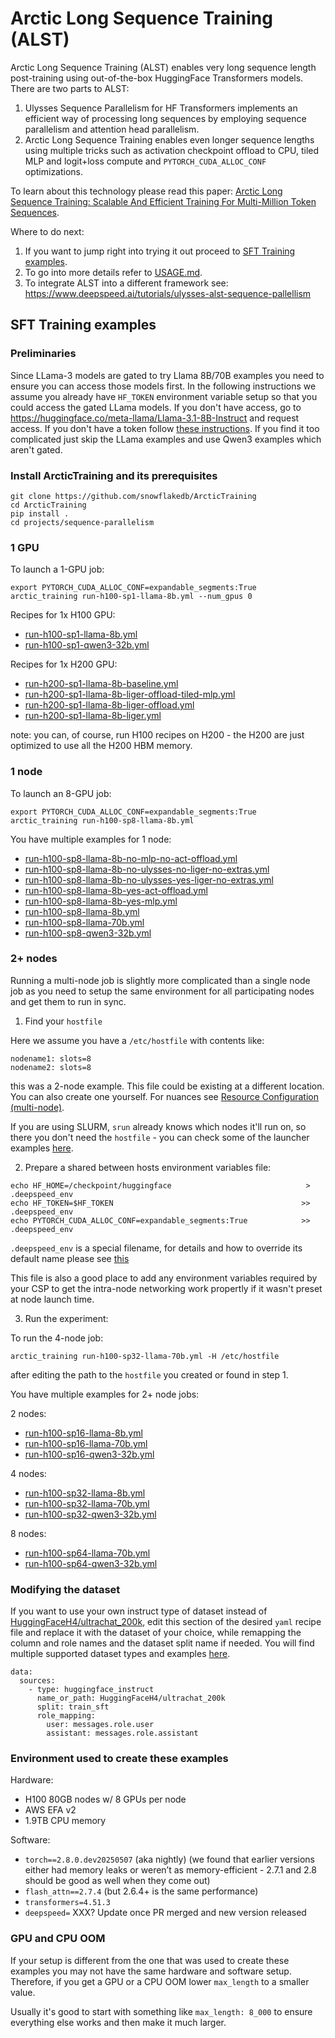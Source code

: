# Arctic Long Sequence Training (ALST)

Arctic Long Sequence Training (ALST) enables very long sequence length post-training using out-of-the-box HuggingFace Transformers models. There are two parts to ALST:

1. Ulysses Sequence Parallelism for HF Transformers implements an efficient way of processing long sequences by employing sequence parallelism and attention head parallelism.
2. Arctic Long Sequence Training enables even longer sequence lengths using multiple tricks such as activation checkpoint offload to CPU, tiled MLP and logit+loss compute and `PYTORCH_CUDA_ALLOC_CONF` optimizations.

To learn about this technology please read this paper: [Arctic Long Sequence Training: Scalable And Efficient Training For Multi-Million Token Sequences](https://arxiv.org/abs/2506.13996).

Where to do next:

1. If you want to jump right into trying it out proceed to [SFT Training examples](#sft-training-examples).
2. To go into more details refer to [USAGE.md](USAGE.md).
3. To integrate ALST into a different framework see: https://www.deepspeed.ai/tutorials/ulysses-alst-sequence-pallellism

## SFT Training examples

### Preliminaries

Since LLama-3 models are gated to try Llama 8B/70B examples you need to ensure you can access those models first. In the following instructions we assume you already have `HF_TOKEN` environment variable setup so that you could access the gated LLama models. If you don't have access, go to https://huggingface.co/meta-llama/Llama-3.1-8B-Instruct and request access. If you don't have a token follow [these instructions](https://huggingface.co/docs/huggingface_hub/en/quick-start#authentication). If you find it too complicated just skip the LLama examples and use Qwen3 examples which aren't gated.

### Install ArcticTraining and its prerequisites

```
git clone https://github.com/snowflakedb/ArcticTraining
cd ArcticTraining
pip install .
cd projects/sequence-parallelism
```

### 1 GPU

To launch a 1-GPU job:
```
export PYTORCH_CUDA_ALLOC_CONF=expandable_segments:True
arctic_training run-h100-sp1-llama-8b.yml --num_gpus 0
```

Recipes for 1x H100 GPU:

- [run-h100-sp1-llama-8b.yml](run-h100-sp1-llama-8b.yml)
- [run-h100-sp1-qwen3-32b.yml](run-h100-sp1-qwen3-32b.yml)

Recipes for 1x H200 GPU:

- [run-h200-sp1-llama-8b-baseline.yml](run-h200-sp1-llama-8b-baseline.yml)
- [run-h200-sp1-llama-8b-liger-offload-tiled-mlp.yml](run-h200-sp1-llama-8b-liger-offload-tiled-mlp.yml)
- [run-h200-sp1-llama-8b-liger-offload.yml](run-h200-sp1-llama-8b-liger-offload.yml)
- [run-h200-sp1-llama-8b-liger.yml](run-h200-sp1-llama-8b-liger.yml)


note: you can, of course, run H100 recipes on H200 - the H200 are just optimized to use all the H200 HBM memory.



### 1 node

To launch an 8-GPU job:
```
export PYTORCH_CUDA_ALLOC_CONF=expandable_segments:True
arctic_training run-h100-sp8-llama-8b.yml
```

You have multiple examples for 1 node:

- [run-h100-sp8-llama-8b-no-mlp-no-act-offload.yml](run-h100-sp8-llama-8b-no-mlp-no-act-offload.yml)
- [run-h100-sp8-llama-8b-no-ulysses-no-liger-no-extras.yml](run-h100-sp8-llama-8b-no-ulysses-no-liger-no-extras.yml)
- [run-h100-sp8-llama-8b-no-ulysses-yes-liger-no-extras.yml](run-h100-sp8-llama-8b-no-ulysses-yes-liger-no-extras.yml)
- [run-h100-sp8-llama-8b-yes-act-offload.yml](run-h100-sp8-llama-8b-yes-act-offload.yml)
- [run-h100-sp8-llama-8b-yes-mlp.yml](run-h100-sp8-llama-8b-yes-mlp.yml)
- [run-h100-sp8-llama-8b.yml](run-h100-sp8-llama-8b.yml)
- [run-h100-sp8-llama-70b.yml](run-h100-sp8-llama-70b.yml)
- [run-h100-sp8-qwen3-32b.yml](run-h100-sp8-qwen3-32b.yml)

### 2+ nodes

Running a multi-node job is slightly more complicated than a single node job as you need to setup the same environment for all participating nodes and get them to run in sync.

1. Find your `hostfile`

Here we assume you have a `/etc/hostfile` with contents like:

```
nodename1: slots=8
nodename2: slots=8
```
this was a 2-node example. This file could be existing at a different location. You can also create one yourself. For nuances see [Resource Configuration (multi-node)](https://www.deepspeed.ai/getting-started/#resource-configuration-multi-node).

If you are using SLURM, `srun` already knows which nodes it'll run on, so there you don't need the `hostfile` - you can check some of the launcher examples [here](https://github.com/stas00/ml-engineering/blob/master/orchestration/slurm/launchers/README.md).

2. Prepare a shared between hosts environment variables file:

```
echo HF_HOME=/checkpoint/huggingface                              > .deepspeed_env
echo HF_TOKEN=$HF_TOKEN                                          >> .deepspeed_env
echo PYTORCH_CUDA_ALLOC_CONF=expandable_segments:True            >> .deepspeed_env
```

`.deepspeed_env` is a special filename, for details and how to override its default name please see [this](https://www.deepspeed.ai/getting-started/#multi-node-environment-variables)

This file is also a good place to add any environment variables required by your CSP to get the intra-node networking work propertly if it wasn't preset at node launch time.

3. Run the experiment:

To run the 4-node job:
```
arctic_training run-h100-sp32-llama-70b.yml -H /etc/hostfile
```
after editing the path to the `hostfile` you created or found in step 1.

You have multiple examples for 2+ node jobs:

2 nodes:
- [run-h100-sp16-llama-8b.yml](run-h100-sp16-llama-8b.yml)
- [run-h100-sp16-llama-70b.yml](run-h100-sp16-llama-70b.yml)
- [run-h100-sp16-qwen3-32b.yml](run-h100-sp16-qwen3-32b.yml)

4 nodes:
- [run-h100-sp32-llama-8b.yml](run-h100-sp32-llama-8b.yml)
- [run-h100-sp32-llama-70b.yml](run-h100-sp32-llama-70b.yml)
- [run-h100-sp32-qwen3-32b.yml](run-h100-sp32-qwen3-32b.yml)

8 nodes:
- [run-h100-sp64-llama-70b.yml](run-h100-sp64-llama-70b.yml)
- [run-h100-sp64-qwen3-32b.yml](run-h100-sp64-qwen3-32b.yml)

### Modifying the dataset

If you want to use your own instruct type of dataset instead of [HuggingFaceH4/ultrachat_200k](https://huggingface.co/datasets/HuggingFaceH4/ultrachat_200k), edit this section of the desired `yaml` recipe file and replace it with the dataset of your choice, while remapping the column and role names and the dataset split name if needed. You will find multiple supported dataset types and examples [here](https://arctictraining.readthedocs.io/en/latest/usage.html#sft-datasets).

```
data:
  sources:
    - type: huggingface_instruct
      name_or_path: HuggingFaceH4/ultrachat_200k
      split: train_sft
      role_mapping:
        user: messages.role.user
        assistant: messages.role.assistant
```

### Environment used to create these examples

Hardware:
- H100 80GB nodes w/ 8 GPUs per node
- AWS EFA v2
- 1.9TB CPU memory

Software:
- `torch==2.8.0.dev20250507` (aka nightly) (we found that earlier versions either had memory leaks or weren’t as memory-efficient - 2.7.1 and 2.8 should be good as well when they come out)
- `flash_attn==2.7.4` (but 2.6.4+ is the same performance)
- `transformers=4.51.3`
- `deepspeed=` XXX? Update once PR merged and new version released


### GPU and CPU OOM

If your setup is different from the one that was used to create these examples you may not have the same hardware and software setup. Therefore, if you get a GPU or a CPU OOM lower `max_length` to a smaller value.

Usually it's good to start with something like `max_length: 8_000` to ensure everything else works and then make it much larger.
